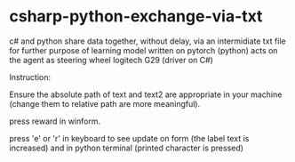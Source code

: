 # csharp-python-exchange-via-txt
c# and python share data together, without delay, via an intermidiate txt file
for further purpose of learning model written on pytorch (python) acts on the agent as steering wheel logitech G29 (driver on C#)

Instruction:

Ensure the absolute path of text and text2 are appropriate in your machine (change them to relative path are more meaningful).

press reward in winform.

press 'e' or 'r' in keyboard to see update on form (the label text is increased) and in python terminal (printed character is pressed)
